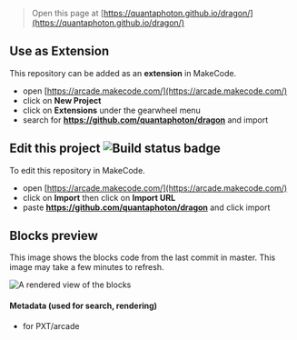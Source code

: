  


> Open this page at [https://quantaphoton.github.io/dragon/](https://quantaphoton.github.io/dragon/)

## Use as Extension

This repository can be added as an **extension** in MakeCode.

* open [https://arcade.makecode.com/](https://arcade.makecode.com/)
* click on **New Project**
* click on **Extensions** under the gearwheel menu
* search for **https://github.com/quantaphoton/dragon** and import

## Edit this project ![Build status badge](https://github.com/quantaphoton/dragon/workflows/MakeCode/badge.svg)

To edit this repository in MakeCode.

* open [https://arcade.makecode.com/](https://arcade.makecode.com/)
* click on **Import** then click on **Import URL**
* paste **https://github.com/quantaphoton/dragon** and click import

## Blocks preview

This image shows the blocks code from the last commit in master.
This image may take a few minutes to refresh.

![A rendered view of the blocks](https://github.com/quantaphoton/dragon/raw/master/.github/makecode/blocks.png)

#### Metadata (used for search, rendering)

* for PXT/arcade
<script src="https://makecode.com/gh-pages-embed.js"></script><script>makeCodeRender("{{ site.makecode.home_url }}", "{{ site.github.owner_name }}/{{ site.github.repository_name }}");</script>

